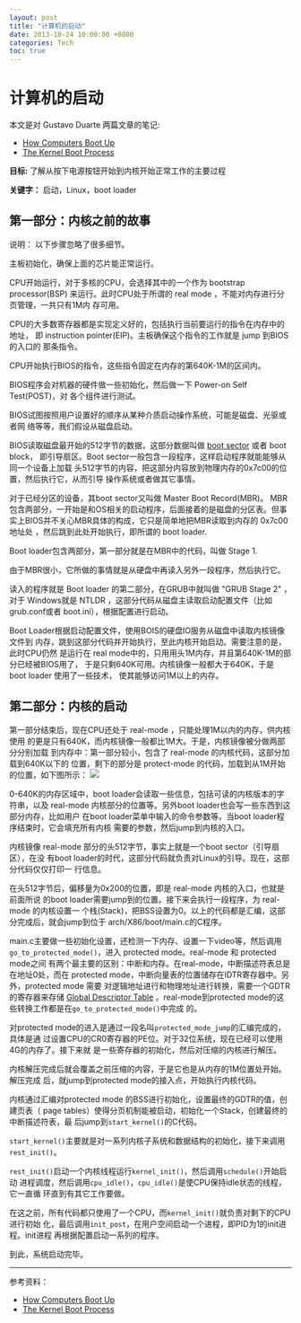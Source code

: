 ```yaml
---
layout: post
title: "计算机的启动"
date: 2013-10-24 10:00:00 +0800
categories: Tech
toc: true
---
```


# 计算机的启动

本文是对 Gustavo Duarte 两篇文章的笔记:
* [How Computers Boot Up](http://duartes.org/gustavo/blog/post/how-computers-boot-up)
* [The Kernel Boot Process](http://duartes.org/gustavo/blog/post/kernel-boot-process)

**目标:** 了解从按下电源按钮开始到内核开始正常工作的主要过程

**关键字：** 启动，Linux，boot loader

## 第一部分：内核之前的故事

说明： 以下步骤忽略了很多细节。


主板初始化，确保上面的芯片能正常运行。

CPU开始运行，对于多核的CPU，会选择其中的一个作为 bootstrap processor(BSP)
来运行。此时CPU处于所谓的 real mode ，不能对内存进行分页管理，一共只有1M内
存可用。

CPU的大多数寄存器都是实现定义好的，包括执行当前要运行的指令在内存中的地址，
即 instruction pointer(EIP)。主板确保这个指令的工作就是 jump 到BIOS的入口的
那条指令。

CPU开始执行BIOS的指令，这些指令固定在内存的第640K-1M的区间内。

BIOS程序会对机器的硬件做一些初始化，然后做一下 Power-on Self Test(POST)，对
各个组件进行测试。

BIOS试图按照用户设置好的顺序从某种介质启动操作系统，可能是磁盘、光驱或者网
络等等，我们假设从磁盘启动。

BIOS读取磁盘最开始的512字节的数据，这部分数据叫做
[boot sector](http://en.wikipedia.org/wiki/Boot_sector) 或者 boot block，
即引导扇区。Boot sector一般包含一段程序，这样启动程序就能能够从同一个设备上加载
头512字节的内容，把这部分内容放到物理内存的0x7c00的位置，然后执行它，从而引导
操作系统或者做其它事情。

对于已经分区的设备，其boot sector又叫做 Master Boot Record(MBR)。
MBR包含两部分，一开始是和OS相关的启动程序，后面接着的是磁盘的分区表。但事
实上BIOS并不关心MBR具体的构成，它只是简单地把MBR读取到内存的 0x7c00 地址处
，然后跳到此处开始执行，即所谓的 boot loader.

Boot loader包含两部分，第一部分就是在MBR中的代码，叫做 Stage 1.

由于MBR很小，它所做的事情就是从硬盘中再读入另外一段程序，然后执行它。

读入的程序就是 Boot loader 的第二部分，在GRUB中就叫做 "GRUB Stage 2" ，对于
Windows就是 NTLDR ，这部分代码从磁盘主读取启动配置文件（比如grub.conf或者
boot.ini），根据配置进行启动。

Boot Loader根据启动配置文件，使用BOIS的硬盘IO服务从磁盘中读取内核镜像文件到
内存，跳到这部分代码并开始执行，至此内核开始启动。需要注意的是，此时CPU仍然
是运行在 real mode中的，只用用头1M内存，并且第640K-1M的部分已经被BIOS用了，
于是只剩640K可用。内核镜像一般都大于640K，于是 boot loader 使用了一些技术，
使其能够访问1M以上的内存。


## 第二部分：内核的启动

第一部分结束后，现在CPU还处于 real-mode ，只能处理1M以内的内存，供内核使用
的更是只有640K，而内核镜像一般都比1M大。于是，内核镜像被分做两部分分别加载
到内存中：第一部分较小，包含了 real-mode 的内核代码，这部分加载到640K以下的
位置，剩下的部分是 protect-mode 的代码，加载到从1M开始的位置，如下图所示：
![](/assets/pictures/memoryAfterBootloader.png)

0-640K的内存区域中，boot loader会读取一些信息，包括可读的内核版本的字符串，以及
real-mode 内核部分的位置等。另外boot loader也会写一些东西到这部分内存，比如用户
在boot loader菜单中输入的命令参数等。当boot loader程序结束时，它会填充所有内核
需要的参数，然后jump到内核的入口。

内核镜像 real-mode 部分的头512字节，事实上就是一个boot sector（引导扇区），在没
有boot loader的时代，这部分代码就负责对Linux的引导。现在，这部分代码仅仅打印一
行信息。

在头512字节后，偏移量为0x200的位置，即是 real-mode 内核的入口，也就是前面所说
的boot loader需要jump到的位置。接下来会执行一段程序，为 real-mode 的内核设置一
个栈(Stack)，把BSS设置为0。以上的代码都是汇编，这部分完成后，就会jump到位于
arch/X86/boot/main.c的C程序。

main.c主要做一些初始化设置，还检测一下内存、设置一下video等，然后调用
`go_to_protected_mode()`，进入 protected mode。real-mode 和 protected mode之间
有两个最主要的区别：中断和内存。在real-mode，中断描述符表总是在地址0处，而在
protected mode，中断向量表的位置储存在IDTR寄存器中。另外，protected mode 需要
对逻辑地址进行和物理地址进行转换，需要一个GDTR的寄存器来存储
[Global Descriptor Table](http://en.wikipedia.org/wiki/Global_descriptor_table)
。real-mode到protected mode的这些转换工作都是在`go_to_protected_mode()`中完成
的。

对protected mode的进入是通过一段名叫`protected_mode_jump`的汇编完成的，具体是通
过设置CPU的CR0寄存器的PE位。对于32位系统，现在已经可以使用4G的内存了。接下来就
是一些寄存器的初始化，然后对压缩的内核进行解压。

内核解压完成后就会覆盖之前压缩的内容，于是它也是从内存的1M位置处开始。解压完成
后，就jump到protected mode的接入点，开始执行内核代码。

内核通过汇编对protected mode 的BSS进行初始化，设置最终的GDTR的值，创建页表（
page tables）使得分页机制能被启动，初始化一个Stack，创建最终的中断描述符表，最
后jump到`start_kernel()`的C代码。

`start_kernel()`主要就是对一系列内核子系统和数据结构的初始化，接下来调用
`rest_init()`。

`rest_init()`启动一个内核线程运行`kernel_init()`，然后调用`schedule()`开始启动
进程调度，然后调用`cpu_idle()`，`cpu_idle()`是使CPU保持idle状态的线程，它一直循
环直到有其它工作要做。

在这之前，所有代码都只使用了一个CPU，而`kernel_init()`就负责对剩下的CPU进行初始
化，最后调用`init_post`，在用户空间启动一个进程，即PID为1的init进程。init进程
再根据配置启动一系列的程序。

到此，系统启动完毕。

----

参考资料：

* [How Computers Boot Up](http://duartes.org/gustavo/blog/post/how-computers-boot-up)
* [The Kernel Boot Process](http://duartes.org/gustavo/blog/post/kernel-boot-process)


